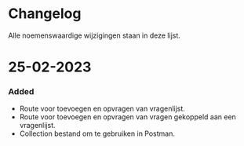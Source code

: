 # Changelog

Alle noemenswaardige wijzigingen staan in deze lijst.

# 25-02-2023
### Added
- Route voor toevoegen en opvragen van vragenlijst.
- Route voor toevoegen en opvragen van vragen gekoppeld aan een vragenlijst.
- Collection bestand om te gebruiken in Postman.
